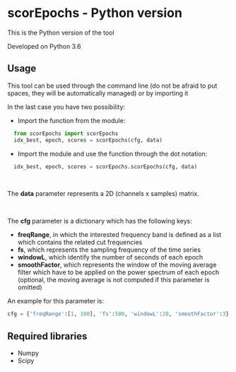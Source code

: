  # scorEpochs - Python version
This is the Python version of the tool

Developed on Python 3.6

## Usage
This tool can be used through the command line (do not be afraid to put spaces, they will be automatically managed) or by importing it

In the last case you have two possibility: 
 - Import the function from the module:
 
  ```python
    from scorEpochs import scorEpochs 
    idx_best, epoch, scores = scorEpochs(cfg, data)
  ```
       
       
 - Import the module and use the function through the dot notation: 
 
  ```python
    idx_best, epoch, scores = scorEpochs.scorEpochs(cfg, data)
  ```

<br>

The **data** parameter represents a 2D (channels x samples) matrix.

<br>

The **cfg** parameter is a dictionary which has the following keys:
- **freqRange**, in which the interested frequency band is defined as a list which contains the related cut frequencies
- **fs**, which represents the sampling frequency of the time series
- **windowL**, which identify the number of seconds of each epoch
- **smoothFactor**, which represents the window of the moving average filter which have to be applied on the power spectrum of each epoch (optional, the moving average is not computed if this parameter is omitted)

An example for this parameter is:
```python
cfg = {'freqRange':[1, 100], 'fs':500, 'windowL':20, 'smoothFactor':3}
```

## Required libraries
 - Numpy
 - Scipy
